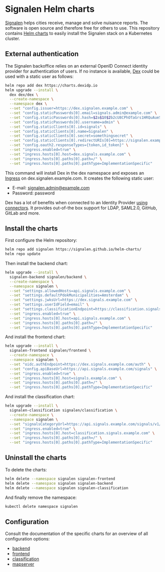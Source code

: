 # Signalen Helm charts

[Signalen](https://signalen.org/) helps cities receive, manage and solve nuisance reports. The software is open source and therefore free for others to use. This repository contains [Helm charts](https://helm.sh/) to easily install the Signalen stack on a Kubernetes cluster.

## External authentication

The Signalen backoffice relies on an external OpenID Connect identity provider for authentication of users. If no instance is available, [Dex](https://github.com/dexidp/dex) could be used with a static user as follows:

```bash
helm repo add dex https://charts.dexidp.io
helm upgrade --install \
  dex dex/dex \
  --create-namespace \
  --namespace dex \
  --set "config.issuer=https://dex.signalen.example.com" \
  --set "config.staticPasswords[0].email=signals.admin@example.com" \
  --set "config.staticPasswords[0].hash=$2a$10$2b2cU8CPhOTaGrs1HRQuAueS7JTT5ZHsHSzYiFPm1leZck7Mc8T4W" \
  --set "config.staticPasswords[0].username=admin" \
  --set "config.staticClients[0].id=signals" \
  --set "config.staticClients[0].name=Signalen" \
  --set "config.staticClients[0].secret=somethingsecret" \
  --set "config.staticClients[0].redirectURIs[0]=https://signalen.example.com/manage/incidents" \
  --set "config.oauth2.responseTypes={token,id_token}" \
  --set "ingress.enabled=true" \
  --set "ingress.hosts[0].host=dex.signals.example.com" \
  --set "ingress.hosts[0].paths[0].path=/" \
  --set "ingress.hosts[0].paths[0].pathType=ImplementationSpecific"
```

This command will install Dex in the dex namespace and exposes an [Ingress](https://kubernetes.io/docs/concepts/services-networking/ingress/) on dex.signalen.example.com. It creates the following static user:

- E-mail: signalen.admin@example.com
- Password: password

Dex has a lot of benefits when connected to an Identity Provider [using connectors](https://github.com/dexidp/dex#connectors). It provides out-of-the box support for LDAP, SAML2.0, GitHub, GitLab and more.

## Install the charts

First configure the Helm repository:

```bash
helm repo add signalen https://signalen.github.io/helm-charts/
helm repo update
```

Then install the backend chart:

```bash
helm upgrade --install \
  signalen-backend signalen/backend \
  --create-namespace \
  --namespace signalen \
  --set "settings.allowedHosts=api.signals.example.com" \
  --set "settings.defaultPdokMunicipalities=Amsterdam" \
  --set "settings.jwksUrl=https://dex.signals.example.com" \
  --set "settings.userIdField=email" \
  --set "settings.classificationEndpoint=https://classification.signals.example.com/signals_mltool" \
  --set "ingress.enabled=true" \
  --set "ingress.hosts[0].host=api.signals.example.com" \
  --set "ingress.hosts[0].paths[0].path=/" \
  --set "ingress.hosts[0].paths[0].pathType=ImplementationSpecific"
```

And install the frontend chart:

```bash
helm upgrade --install \
  signalen-frontend signalen/frontend \
  --create-namespace \
  --namespace signalen \
  --set "oidc.authEndpoint=https://dex.signals.example.com/auth" \
  --set "config.apiBaseUrl=https://api.signals.example.com/signals" \
  --set "ingress.enabled=true" \
  --set "ingress.hosts[0].host=signals.example.com" \
  --set "ingress.hosts[0].paths[0].path=/" \
  --set "ingress.hosts[0].paths[0].pathType=ImplementationSpecific"
```

And install the classification chart:

```bash
helm upgrade --install \
  signalen-classification signalen/classification \
  --create-namespace \
  --namespace signalen \
  --set "signalsCategoryUrl=https://api.signals.example.com/signals/v1/public/terms" \
  --set "ingress.enabled=true" \
  --set "ingress.hosts[0].host=classification.signals.example.com" \
  --set "ingress.hosts[0].paths[0].path=/" \
  --set "ingress.hosts[0].paths[0].pathType=ImplementationSpecific"

```

## Uninstall the charts

To delete the charts:

```bash
helm delete --namespace signalen signalen-frontend
helm delete --namespace signalen signalen-backend
helm delete --namespace signalen signalen-classification
```

And finally remove the namespace:

```bash
kubectl delete namespace signalen
```

## Configuration

Consult the documentation of the specific charts for an overview of all configuration options:

- [backend](./charts/backend)
- [frontend](./charts/frontend)
- [classification](./charts/classification)
- [mapserver](./charts/mapserver)
